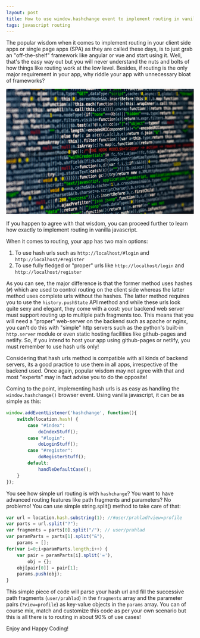 ```yaml
---
layout: post
title: How to use window.hashchange event to implement routing in vanilla javascript
tags: javascript routing
---
```


The popular wisdom when it comes to implement routing in your client side apps or single page apps (SPA) as they are called these days, is to just grab an "off-the-shelf" framework like angular or vue and start using it. Well, that's the easy way out but you will never understand the nuts and bolts of how things like routing work at the low level. Besides, if routing is the only major requirement in your app, why riddle your app with unnecessary bloat of frameworks?

![source code](/uploads/code.jpg)

If you happen to agree with that wisdom, you can proceed further to learn how exactly to implement routing in vanilla javascript.

When it comes to routing, your app has two main options:

1. To use hash urls such as `http://localhost/#login` and `http://localhost/#register`
2. To use fully fledged or "proper" urls like `http://localhost/login` and `http://localhost/register`

As you can see, the major difference is that the former method uses hashes (`#`) which are used to control routing on the client side whereas the latter method uses complete urls without the hashes. The latter method requires you to use the `history.pushState` API method and while these urls look quite sexy and elegant, they come with a cost: your backend web server must support routing up to multiple path fragments too. This means that you will need a "proper" web-server on the backend such as apache or nginx, you can't do this with "simple" http servers such as the python's built-in `http.server` module or even static hosting facilities like github-pages and netlify. So, if you intend to host your app using github-pages or netlify, you must remember to use hash urls only!

Considering that hash urls method is compatible with all kinds of backend servers, its a good practice to use them in all apps, irrespective of the backend used. Once again, popular wisdom may not agree with that and most "experts" may in fact advise you to do the opposite!

Coming to the point, implementing hash urls is as easy as handling the `window.hashchange()` browser event. Using vanilla javascript, it can be as simple as this:

```javascript
window.addEventListener('hashchange', function(){
	switch(location.hash) {
		case "#index":
			doIndexStuff();
		case "#login":
			doLoginStuff();
		case "#register":
			doRegisterStuff();
		default:
			handleDefaultCase();
	}
});
```

You see how simple url routing is with `hashchange`? You want to have advanced routing features like path fragments and parameters? No problemo! You can use simple string.split() method to take care of that:

```javascript
var url = location.hash.substring(1); //#user/prahlad?view=profile
var parts = url.split("?");
var fragments = parts[0].split("/"); // user/prahlad
var paramParts = parts[1].split("&"),
	params = [];
for(var i=0;i<paramParts.length;i++) {
	var pair = paramParts[i].split('='),
		obj = {};
	obj[pair[0]] = pair[1];
	params.push(obj);
}
```

This simple piece of code will parse your hash url and fill the successive path fragments (`user/prahlad`) in the `fragments` array and the parameter pairs (`?view=profile`) as key-value objects in the `params` array. You can of course mix, match and customize this code as per your own scenario but this is all there is to routing in about 90% of use cases!

Enjoy and Happy Coding!